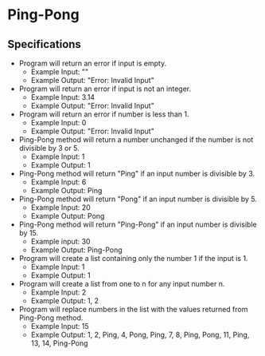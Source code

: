# Ping-Pong

## Specifications

* Program will return an error if input is empty.
  * Example Input: ""
  * Example Output: "Error: Invalid Input"
* Program will return an error if input is not an integer.
  * Example Input: 3.14
  * Example Output: "Error: Invalid Input"
* Program will return an error if number is less than 1.
  * Example Input: 0
  * Example Output: "Error: Invalid Input"
* Ping-Pong method will return a number unchanged if the number is not divisible by 3 or 5.
  * Example Input: 1
  * Example Output: 1
* Ping-Pong method will return "Ping" if an input number is divisible by 3.
  * Example Input: 6
  * Example Output: Ping
* Ping-Pong method will return "Pong" if an input number is divisible by 5.
  * Example Input: 20
  * Example Output: Pong
* Ping-Pong method will return "Ping-Pong" if an input number is divisible by 15.
  * Example input: 30
  * Example Output: Ping-Pong
* Program will create a list containing only the number 1 if the input is 1.
  * Example Input: 1
  * Example Output: 1
* Program will create a list from one to n for any input number n.
  * Example Input: 2
  * Example Output: 1, 2
* Program will replace numbers in the list with the values returned from Ping-Pong method.
  * Example Input: 15
  * Example Output: 1, 2, Ping, 4, Pong, Ping, 7, 8, Ping, Pong, 11, Ping, 13, 14, Ping-Pong

